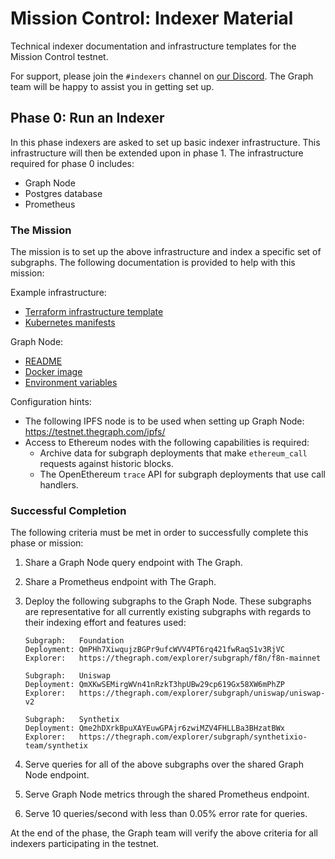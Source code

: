 # Mission Control: Indexer Material

Technical indexer documentation and infrastructure templates for the Mission Control testnet.

For support, please join the `#indexers` channel on [our
Discord](https://thegraph.com/discord). The Graph team will be happy to
assist you in getting set up.

## Phase 0: Run an Indexer

In this phase indexers are asked to set up basic indexer infrastructure. This
infrastructure will then be extended upon in phase 1. The infrastructure
required for phase 0 includes:

- Graph Node
- Postgres database
- Prometheus

### The Mission

The mission is to set up the above infrastructure and index a specific set of
subgraphs. The following documentation is provided to help with this mission:

Example infrastructure:

- [Terraform infrastructure template](./terraform/)
- [Kubernetes manifests](./k8s/)

Graph Node:

- [README](https://github.com/graphprotocol/graph-node/)
- [Docker image](https://hub.docker.com/r/graphprotocol/graph-node)
- [Environment variables](https://github.com/graphprotocol/graph-node/tree/master/docs/environment-variables.md)

Configuration hints:

- The following IPFS node is to be used when setting up Graph Node:
  https://testnet.thegraph.com/ipfs/
- Access to Ethereum nodes with the following capabilities is required:
    - Archive data for subgraph deployments that make `ethereum_call`
      requests against historic blocks.
    - The OpenEthereum `trace` API for subgraph deployments that use call
      handlers.

### Successful Completion

The following criteria must be met in order to successfully complete this
phase or mission:

1. Share a Graph Node query endpoint with The Graph.
2. Share a Prometheus endpoint with The Graph.
3. Deploy the following subgraphs to the Graph Node. These subgraphs are
   representative for all currently existing subgraphs with regards to their
   indexing effort and features used:
   ```
   Subgraph:   Foundation
   Deployment: QmPHh7XiwqujzBGPr9ufcWVV4PT6rq421fwRaqS1v3RjVC
   Explorer:   https://thegraph.com/explorer/subgraph/f8n/f8n-mainnet
   ```
   ```
   Subgraph:   Uniswap
   Deployment: QmXKwSEMirgWVn41nRzkT3hpUBw29cp619Gx58XW6mPhZP
   Explorer:   https://thegraph.com/explorer/subgraph/uniswap/uniswap-v2
   ```
   ```
   Subgraph:   Synthetix
   Deployment: Qme2hDXrkBpuXAYEuwGPAjr6zwiMZV4FHLLBa3BHzatBWx
   Explorer:   https://thegraph.com/explorer/subgraph/synthetixio-team/synthetix
   ```

4. Serve queries for all of the above subgraphs over the shared Graph Node endpoint.
5. Serve Graph Node metrics through the shared Prometheus endpoint.
6. Serve 10 queries/second with less than 0.05% error rate for queries.

At the end of the phase, the Graph team will verify the above criteria for
all indexers participating in the testnet.